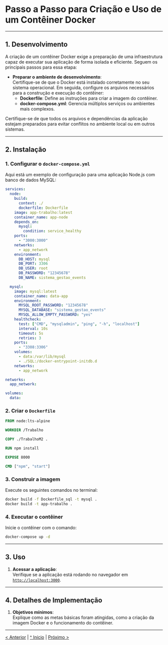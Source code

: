 
# Passo a Passo para Criação e Uso de um Contêiner Docker

---

## 1. Desenvolvimento

A criação de um contêiner Docker exige a preparação de uma infraestrutura capaz de executar sua aplicação de forma isolada e eficiente. Seguem os principais passos para essa etapa:

- **Preparar o ambiente de desenvolvimento**:  
  Certifique-se de que o Docker está instalado corretamente no seu sistema operacional. Em seguida, configure os arquivos necessários para a construção e execução do contêiner:
  - **Dockerfile**: Define as instruções para criar a imagem do contêiner.
  - **docker-compose.yml**: Gerencia múltiplos serviços ou ambientes mais complexos.

Certifique-se de que todos os arquivos e dependências da aplicação estejam preparados para evitar conflitos no ambiente local ou em outros sistemas.

---

## 2. Instalação

### 1. Configurar o `docker-compose.yml`

Aqui está um exemplo de configuração para uma aplicação Node.js com banco de dados MySQL:

```yaml
services:
  node:
    build:
      context: ./
      dockerfile: Dockerfile
    image: app-trabalho:latest
    container_name: app-node
    depends_on:
      mysql:
        condition: service_healthy
    ports:
      - "3000:3000"
    networks:
      - app_network
    environment:
      DB_HOST: mysql
      DB_PORT: 3306
      DB_USER: root
      DB_PASSWORD: "12345678"
      DB_NAME: sistema_gestao_events

  mysql:
    image: mysql:latest
    container_name: data-app
    environment:
      MYSQL_ROOT_PASSWORD: "12345678"
      MYSQL_DATABASE: "sistema_gestao_events"
      MYSQL_ALLOW_EMPTY_PASSWORD: "yes"
    healthcheck:
      test: ["CMD", "mysqladmin", "ping", "-h", "localhost"]
      interval: 10s
      timeout: 5s
      retries: 3
    ports:
      - "3308:3306"
    volumes:
      - data:/var/lib/mysql
      - ./SQL:/docker-entrypoint-initdb.d
    networks:
      - app_network

networks:
  app_network:

volumes:
  data:
```

### 2. Criar o `Dockerfile`

```dockerfile
FROM node:lts-alpine

WORKDIR /Trabalho

COPY ./TrabalhoM2 .

RUN npm install

EXPOSE 8000

CMD ["npm", "start"]
```

### 3. Construir a imagem

Execute os seguintes comandos no terminal:

```bash
docker build -f Dockerfile_sql -t mysql .
docker build -t app-trabalho .
```

### 4. Executar o contêiner

Inicie o contêiner com o comando:

```bash
docker-compose up -d
```

---

## 3. Uso

1. **Acessar a aplicação**:  
   Verifique se a aplicação está rodando no navegador em [`http://localhost:3000`](http://localhost:3000).

---

## 4. Detalhes de Implementação

1. **Objetivos mínimos**:  
   Explique como as metas básicas foram atingidas, como a criação da imagem Docker e o funcionamento do contêiner.

---

[< Anterior](c2.md) | [^ Início](../../../) | [Próximo >](c4.md)
